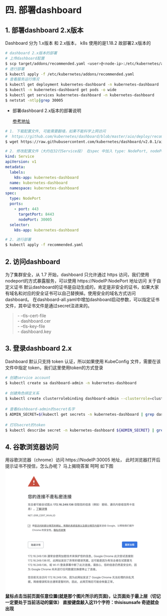 # 四. 部署dashboard
## 1. 部署dashboard 2.x版本

Dashboard 分为 1.x版本 和 2.x版本， k8s 使用的是1.18.2 故部署2.x版本的

```bash
# dashboard 2.x版本的部署
# 上传dashboard配置
$ scp target/addons/recommended.yaml <user>@<node-ip>:/etc/kubernetes/addons/
# 进行部署
$ kubectl apply -f /etc/kubernetes/addons/recommended.yaml
# 查看服务运行情况
$ kubectl get deployment kubernetes-dashboard -n kubernetes-dashboard
$ kubectl -n kubernetes-dashboard get pods -o wide
$ kubectl get services kubernetes-dashboard -n kubernetes-dashboard
$ netstat -ntlp|grep 30005
```

* 部署dashboard 2.x版本的部署说明

  [参考地址](https://github.com/kubernetes/dashboard/releases[)

```bash
# 1. 下载配置文件, 可能需要翻墙，如果不能科学上网访问
#  https://github.com/kubernetes/dashboard/blob/master/aio/deploy/recommended.yaml 拷贝出文件内容
$ wget https://raw.githubusercontent.com/kubernetes/dashboard/v2.0.1/aio/deploy/recommended.yaml
```
```yaml
# 2. 修改配置文件（大约在32行Service段） 在spec 中加入 type: NodePort, nodePort: 30005 配置
kind: Service
apiVersion: v1
metadata:
  labels:
    k8s-app: kubernetes-dashboard
  name: kubernetes-dashboard
  namespace: kubernetes-dashboard
spec:
  type: NodePort
  ports:
    - port: 443
      targetPort: 8443
      nodePort: 30005
  selector:
    k8s-app: kubernetes-dashboard
```
```bash
# 2. 进行部署
$ kubectl apply -f recommended.yaml
```

## 2. 访问dashboard

为了集群安全，从 1.7 开始，dashboard 只允许通过 https 访问，我们使用nodeport的方式暴露服务，可以使用 https://NodeIP:NodePort 地址访问 
关于自定义证书 
默认dashboard的证书是自动生成的，肯定是非安全的证书，如果大家有域名和对应的安全证书可以自己替换掉。使用安全的域名方式访问dashboard。 
在dashboard-all.yaml中增加dashboard启动参数，可以指定证书文件，其中证书文件是通过secret注进来的。

> \- –tls-cert-file  
\- dashboard.cer  
\- –tls-key-file  
\- dashboard.key

## 3. 登录dashboard 2.x
Dashboard 默认只支持 token 认证，所以如果使用 KubeConfig 文件，需要在该文件中指定 token，我们这里使用token的方式登录
```bash
# 创建service account
$ kubectl create sa dashboard-admin -n kubernetes-dashboard

# 创建角色绑定关系
$ kubectl create clusterrolebinding dashboard-admin --clusterrole=cluster-admin --serviceaccount=kubernetes-dashboard:dashboard-admin

# 查看dashboard-admin的secret名字
$ ADMIN_SECRET=$(kubectl get secrets -n kubernetes-dashboard | grep dashboard-admin | awk '{print $1}')

# 打印secret的token
$ kubectl describe secret -n kubernetes-dashboard ${ADMIN_SECRET} | grep -E '^token' | awk '{print $2}'
```
## 4. 谷歌浏览器访问
用谷歌浏览器（chrome）访问 https://NodeIP:30005 地址， 此时浏览器打开后提示证书不授信，怎么办呢？ 马上揭晓答案 呵呵
如下图
![Image](./ca.png)
**鼠标点击当前页面任意位置(就是那个图片所示的页面)，让页面处于最上层（切记一定要处于当前活动的窗体） 直接键盘敲入这11个字符：thisisunsafe 奇迹就会出现**